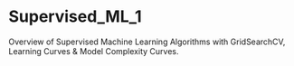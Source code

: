 # Supervised_ML_1
Overview of Supervised Machine Learning Algorithms with GridSearchCV, Learning Curves &amp; Model Complexity Curves.
